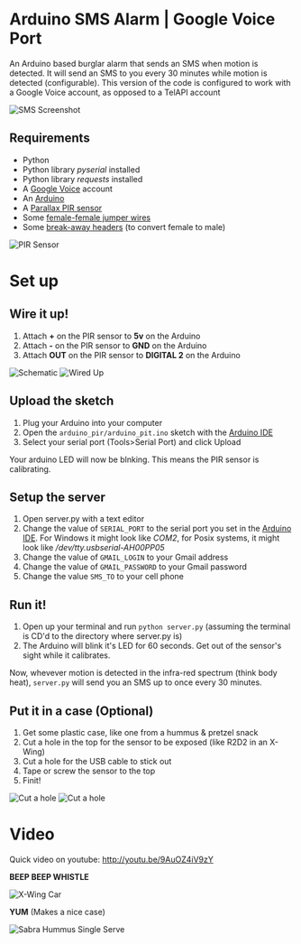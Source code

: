 Arduino SMS Alarm | Google Voice Port
=================

An Arduino based burglar alarm that sends an SMS when motion is detected. 
It will send an SMS to you every 30 minutes while motion is detected (configurable).
This version of the code is configured to work with a Google Voice account, as opposed to a 
TelAPI account

![SMS Screenshot](https://raw.github.com/mattwilliamson/arduino-sms-alarm/master/action_shots/sms.png)


## Requirements

* Python
* Python library *pyserial* installed
* Python library *requests* installed
* A [Google Voice](http://google.com/voice) account
* An [Arduino](http://arduino.cc)
* A [Parallax PIR sensor](http://www.parallax.com/tabid/768/ProductID/83/Default.aspx)
* Some [female-female jumper wires](http://adafruit.com/products/266)
* Some [break-away headers](http://www.adafruit.com/products/400) (to convert female to male)

![PIR Sensor](https://raw.github.com/mattwilliamson/arduino-sms-alarm/master/action_shots/pir_sensor.png)


# Set up


## Wire it up!

1. Attach **+** on the PIR sensor to **5v** on the Arduino
1. Attach **-** on the PIR sensor to **GND** on the Arduino
1. Attach **OUT** on the PIR sensor to **DIGITAL 2** on the Arduino

![Schematic](https://raw.github.com/mattwilliamson/arduino-sms-alarm/master/action_shots/Schematic_bb.png)
![Wired Up](https://raw.github.com/mattwilliamson/arduino-sms-alarm/master/action_shots/wired_up.png)


## Upload the sketch

1. Plug your Arduino into your computer
1. Open the `arduino_pir/arduino_pit.ino` sketch with the [Arduino IDE](http://arduino.cc/hu/Main/Software)
1. Select your serial port (Tools>Serial Port) and click Upload

Your arduino LED will now be blnking. This means the PIR sensor is calibrating.


## Setup the server

1. Open server.py with a text editor
1. Change the value of `SERIAL_PORT` to the serial port you set in the [Arduino IDE](http://arduino.cc/hu/Main/Software). For Windows it might look like *COM2*, for Posix systems, it might look like */dev/tty.usbserial-AH00PP05*
1. Change the value of `GMAIL_LOGIN` to your Gmail address
1. Change the value of `GMAIL_PASSWORD` to your Gmail password
1. Change the value `SMS_TO` to your cell phone

## Run it!

1. Open up your terminal and run `python server.py` (assuming the terminal is CD'd to the directory where server.py is)
1. The Arduino will blink it's LED for 60 seconds. Get out of the sensor's sight while it calibrates.


Now, whevever motion is detected in the infra-red spectrum (think body heat), `server.py` will send you an SMS up to once every 30 minutes.


## Put it in a case (Optional)

1. Get some plastic case, like one from a hummus & pretzel snack
1. Cut a hole in the top for the sensor to be exposed (like R2D2 in an X-Wing)
1. Cut a hole for the USB cable to stick out
1. Tape or screw the sensor to the top
1. Finit!

![Cut a hole](https://raw.github.com/mattwilliamson/arduino-sms-alarm/master/action_shots/case.png)
![Cut a hole](https://raw.github.com/mattwilliamson/arduino-sms-alarm/master/action_shots/complete.png)


Video
=====

Quick video on youtube: http://youtu.be/9AuOZ4iV9zY



**BEEP BEEP WHISTLE**

![X-Wing Car](https://raw.github.com/mattwilliamson/arduino-sms-alarm/master/action_shots/xwingcar.jpg)

**YUM** (Makes a nice case)

![Sabra Hummus Single Serve](https://raw.github.com/mattwilliamson/arduino-sms-alarm/master/action_shots/sabra.jpg)